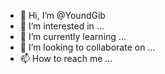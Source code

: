 - 👋 Hi, I’m @YoundGib
- 👀 I’m interested in ...
- 🌱 I’m currently learning ...
- 💞️ I’m looking to collaborate on ...
- 📫 How to reach me ...

<!---
YoundGib/YoundGib is a ✨ special ✨ repository because its `README.md` (this file) appears on your GitHub profile.
You can click the Preview link to take a look at your changes.
--->
